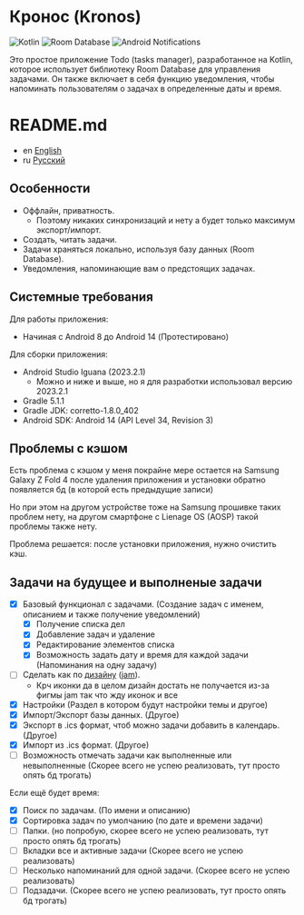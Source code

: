 
# Кронос (Kronos)

![Kotlin](https://img.shields.io/badge/Kotlin-orange)
![Room Database](https://img.shields.io/badge/Room%20Database-blue)
![Android Notifications](https://img.shields.io/badge/Notifications-Yes-green)

Это простое приложение Todo (tasks manager), разработанное на Kotlin, которое использует библиотеку Room Database для управления задачами. Он также включает в себя функцию уведомления, чтобы напоминать пользователям о задачах в определенные даты и время.

# README.md
- en [English](https://github.com/ve3xone/todo-app/blob/main/README.en.md)
- ru [Русский](https://github.com/ve3xone/todo-app/blob/main/README.md)

## Особенности

- Оффлайн, приватность.
    - Поэтому никаких синхронизаций и нету а будет только максимум экспорт/импорт.
- Создать, читать задачи.
- Задачи храняться локально, используя базу данных (Room Database).
- Уведомления, напоминающие вам о предстоящих задачах.

## Системные требования

Для работы приложения:
- Начиная с Android 8 до Android 14 (Протестировано)

Для сборки приложения:
- Android Studio Iguana (2023.2.1)
    - Можно и ниже и выше, но я для разработки использовал версию 2023.2.1
- Gradle 5.1.1
- Gradle JDK: corretto-1.8.0_402
- Android SDK: Android 14 (API Level 34, Revision 3)

## Проблемы с кэшом

Есть проблема с кэшом у меня покрайне мере остается на Samsung Galaxy Z Fold 4 после удаления приложения и установки обратно появляется бд (в которой есть предыдущие записи)

Но при этом на другом устройстве тоже на Samsung прошивке таких проблем нету, на другом смартфоне с Lienage OS (AOSP) такой проблемы также нету.

Проблема решается: после установки приложения, нужно очистить кэш.

## Задачи на будущее и выполненые задачи

- [x] Базовый функционал с задачами. (Создание задач c именем, описанием и также получение уведомлений)
    - [x] Получение списка дел
    - [x] Добавление задач и удаление
    - [x] Редактирование элементов списка
    - [x] Возможность задать дату и время для каждой задачи (Напоминания на одну задачу)
- [ ] Сделать как по [дизайну](https://raw.githubusercontent.com/ve3xone/kronos-todo-app/main/%D0%B7%D0%B0%D0%BA%D0%BE%D0%BD-%D0%B4%D0%B8%D0%B7%D0%B0%D0%B9%D0%BD/%D0%9F%D1%80%D0%B8%D0%BB%D0%BE%D0%B6%D1%83%D1%85%D0%B0.png) ([jam](https://github.com/ve3xone/kronos-todo-app/raw/main/%D0%B7%D0%B0%D0%BA%D0%BE%D0%BD-%D0%B4%D0%B8%D0%B7%D0%B0%D0%B9%D0%BD/%D0%9F%D1%80%D0%B8%D0%BB%D0%BE%D0%B6%D1%83%D1%85%D0%B0.jam)).
    - Крч иконки да в целом дизайн достать не получается из-за фигмы jam так что жду иконок и все
- [x] Настройки (Раздел в котором будут настройки темы и другое)
- [x] Импорт/Экспорт базы данных. (Другое)
- [x] Экспорт в .ics формат, чтоб можно задачи добавить в календарь. (Другое)
- [x] Импорт из .ics формат. (Другое)
- [ ] Возможность отмечать задачи как выполненные или невыполненные (Скорее всего не успею реализовать, тут просто опять бд трогать)

Если ещё будет время:
- [x] Поиск по задачам. (По имени и описанию)
- [x] Сортировка задач по умолчанию (по дате и времени задачи)
- [ ] Папки. (но попробую, скорее всего не успею реализовать, тут просто опять бд трогать)
- [ ] Вкладки все и активные задачи (Скорее всего не успею реализовать)
- [ ] Несколько напоминаний для одной задачи. (Скорее всего не успею реализовать)
- [ ] Подзадачи. (Скорее всего не успею реализовать, тут просто опять бд трогать)